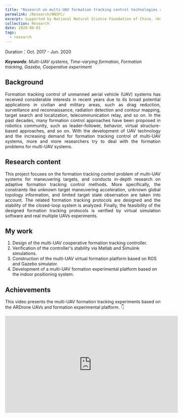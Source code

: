 ```yaml
---
title: "Research on multi-UAV formation tracking control technologies and applications"
permalink: /Research/NNSFC/
excerpt: Supported by National Natural Science Foundation of China. <br/> <a href="https://jianhua-WANG-BUAA.github.io/Research/NNSFC/"><img src="https://jianhua-WANG-BUAA.github.io/images/ARdrone-3-formation.png" alt="ARdrone-3-formation.png" border="0" width="500" /></a>
collection: Research
date: 2020-06-01
tags:
  - research
---
```


Duration：Oct. 2017 - Jun. 2020

***Keywords***: *Multi-UAV systems, Time-varying formation, Formation tracking, Gazebo, Cooperative experiment*

## Background

<!-- 无人机是现代化战争中重要的作战装备之一。作为可靠的空中打击力量，高效的无人机作战往往可以决胜于千里之外。无人机集群具有自主化与智能化特点，在灵活性与可靠性等方面具有显著优势。在协同侦查打击任务中，多无人机可以充分发挥集群优势，对目标进行大范围搜索探测；当发现目标后，多无人机对目标进行多角度观测，并将多源感知信息进行融合处理；决策系统根据感知融合结果进行在线任务规划，制定出合理可行的飞行方案；多无人机以特定的编队构型保持对目标轨迹的跟踪，最后在恰当的时机对目标进行集群打击。 -->

<p style="text-align:justify; text-justify:inter-ideograph;">
Formation tracking control of unmanned aerial vehicle (UAV) systems has received considerable interests in recent years due to its broad potential applications in civilian and military areas, such as drag reduction, surveillance and reconnaissance, radiation detection and contour mapping, target search and localization, telecommunication relay, and so on. In the past decades, many formation control approaches have been proposed in robotics community, such as leader–follower, behavior, virtual structure-based approaches, and so on. With the development of UAV technology and the increasing demand for formation tracking control of multi-UAV systems, more and more researchers try to deal with the formation problems for multi-UAV systems.
</p>

## Research content

<!-- 本项目重点研究面向机动目标的多无人机编队跟踪控制问题，深入开展自适应编队跟踪控制方法的研究，对存在未知目标机动加速度、未知全局拓扑信息、以及目标状态观测受限等约束下的编队跟踪控制问题进行分析，以集群实验的方式对编队跟踪控制算法的验证与评估。 -->

<p style="text-align:justify; text-justify:inter-ideograph;">
This project focuses on the formation tracking control problem of multi-UAV systems for maneuvering targets, and conducts in-depth research on adaptive formation tracking control methods. More specifically, the constraints like unknown target maneuvering acceleration, unknown global topology information, and limited target state observation are taken into account. The related formation tracking protocols are designed and the stability of the closed-loop system is analyzed. Finally, the feasibility of the designed formation tracking protocols is verified by virtual simulation software and real multiple UAVs experiments.
</p>

## My work

1. Design of the multi-UAV cooperative formation tracking controller.
2. Verification of the controller's stability via Matlab and Simulink simulations.
3. Construction of the multi-UAV virtual formation platform based on ROS and Gazebo simulator.
4. Development of a multi-UAV formation experimental platform based on the indoor positioning system.

## Achievements

<p style="text-align:justify; text-justify:inter-ideograph;">
This video presents the multi-UAV formation tracking experiments based on the ARDrone UAVs and formation experimental platform. 👇
</p>

<iframe width="560" height="315" src="https://www.youtube.com/embed/zv7jvh17vPQ" frameborder="0" allow="accelerometer; autoplay; encrypted-media; gyroscope; picture-in-picture" allowfullscreen></iframe>
